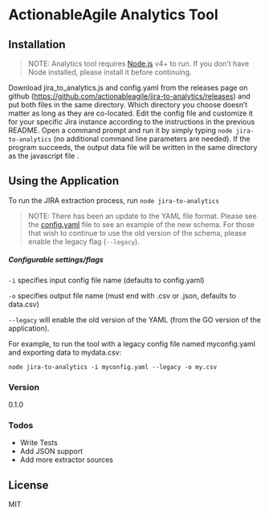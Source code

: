 # ActionableAgile Analytics Tool


## Installation
>NOTE: Analytics tool requires [Node.js](https://nodejs.org/) v4+ to run. 
If you don't have Node installed, please install it before continuing. 

Download jira_to_analytics.js and config.yaml from the releases page on github (https://github.com/actionableagile/jira-to-analytics/releases) and put both files in the same directory. Which directory you choose doesn’t matter as long as they are co-located. Edit the config file and customize it for your specific Jira instance according to the instructions in the previous README. Open a command prompt and run it by simply typing ```node jira-to-analytics``` (no additional command line parameters are needed). If the program succeeds, the output data file will be written in the same directory as the javascript file
.
## Using the Application

To run the JIRA extraction process, run ```node jira-to-analytics```


> NOTE: There has been an update to the YAML file format. Please see the [config.yaml][config-yaml] file to see an example of the new schema. For those that wish to continue to use the old version of the schema, please enable the legacy flag (```--legacy```). 
##### Configurable settings/flags

```-i``` specifies input config file name (defaults to config.yaml)

```-o``` specifies output file name (must end with .csv or .json, defaults to data.csv)

```--legacy``` will enable the old version of the YAML (from the GO version of the application). 




For example, to run the tool with a legacy config file named myconfig.yaml and exporting data to  mydata.csv:

```node jira-to-analytics -i myconfig.yaml --legacy -o my.csv``` 



### Version 
0.1.0 



### Todos

 - Write Tests
 - Add JSON support
 - Add more extractor sources

License
----
MIT


[//]: # (These are reference links used in the body of this note and get stripped out when the markdown processor does its job. There is no need to format nicely because it shouldn't be seen. Thanks SO - http://stackoverflow.com/questions/4823468/store-comments-in-markdown-syntax)
   [config-yaml]: <https://github.com/ActionableAgile/jira-to-analytics/blob/master/typescript/config.yaml>
   [mocha]: <https://mochajs.org/>
   [typescript]: <https://www.typescriptlang.org>
   [repo]: <https://github.com/ActionableAgile/jira-to-analytics/>
   [git-repo-url]: <https://github.com/ActionableAgile/jira-to-analytics.git>
   [john gruber]: <http://daringfireball.net>
   [@thomasfuchs]: <http://twitter.com/thomasfuchs>
   [df1]: <http://daringfireball.net/projects/markdown/>
   [markdown-it]: <https://github.com/markdown-it/markdown-it>
   [Ace Editor]: <http://ace.ajax.org>
   [node.js]: <http://nodejs.org>
   [Twitter Bootstrap]: <http://twitter.github.com/bootstrap/>
   [keymaster.js]: <https://github.com/madrobby/keymaster>
   [jQuery]: <http://jquery.com>
   [@tjholowaychuk]: <http://twitter.com/tjholowaychuk>
   [express]: <http://expressjs.com>
   [AngularJS]: <http://angularjs.org>
   [Gulp]: <http://gulpjs.com>

   [PlDb]: <https://github.com/joemccann/dillinger/tree/master/plugins/dropbox/README.md>
   [PlGh]:  <https://github.com/joemccann/dillinger/tree/master/plugins/github/README.md>
   [PlGd]: <https://github.com/joemccann/dillinger/tree/master/plugins/googledrive/README.md>
   [PlOd]: <https://github.com/joemccann/dillinger/tree/master/plugins/onedrive/README.md>
